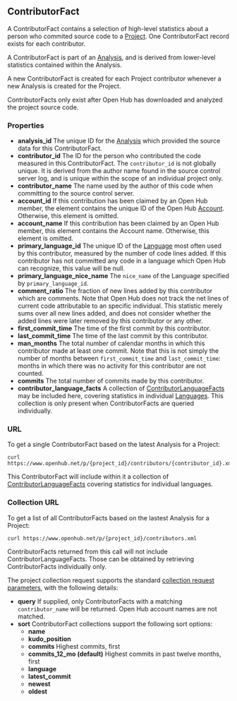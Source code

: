 ## ContributorFact

A ContributorFact contains a selection of high-level statistics about a person who commited source code to a [Project](/reference/project.md). One ContributorFact record exists for each contributor.

A ContributorFact is part of an [Analysis](/reference/analysis.md), and is derived from lower-level statistics contained within the Analysis.

A new ContributorFact is created for each Project contributor whenever a new Analysis is created for the Project.

ContributorFacts only exist after Open Hub has downloaded and analyzed the project source code.

### Properties


+ __analysis_id__
    The unique ID for the [Analysis](/reference/analysis.md) which provided the source data for this ContributorFact.
+ __contributor_id__
    The ID for the person who contributed the code measured in this ContributorFact. The `contributor_id` is not globally unique. It is derived from the author name found in the source control server log, and is unique within the scope of an individual project only.
+ __contributor_name__
    The name used by the author of this code when committing to the source control server.
+ __account_id__
    If this contribution has been claimed by an Open Hub member, the element contains the unique ID of the Open Hub [Account](/reference/account.md). Otherwise, this element is omitted.
+ __account_name__
    If this contribution has been claimed by an Open Hub member, this element contains the Account name. Otherwise, this element is omitted.
+ __primary_language_id__
    The unique ID of the [Language](/reference/language.md) most often used by this contributor, measured by the number of code lines added. If this contributor has not committed any code in a language which Open Hub can recognize, this value will be null.
+ __primary_language_nice_name__
    The `nice_name` of the Language specified by `primary_language_id`.
+ __comment_ratio__
    The fraction of new lines added by this contributor which are comments. Note that Open Hub does not track the net lines of current code attributable to an specific individual. This statistic merely sums over all new lines added, and does not consider whether the added lines were later removed by this contributor or any other.
+ __first_commit_time__
    The time of the first commit by this contributor.
+ __last_commit_time__
    The time of the last commit by this contributor.
+ __man_months__
    The total number of calendar months in which this contributor made at least one commit. Note that this is not simply the number of months between `first_commit_time` and `last_commit_time`: months in which there was no activity for this contributor are not counted.
+ __commits__
    The total number of commits made by this contributor.
+ __contributor_language_facts__
    A collection of [ContributorLanguageFacts](/reference/contributor_language_fact.md) may be included here, covering statistics in individual [Languages](/reference/language.md). This collection is only present when ContributorFacts are queried individually.

### URL
To get a single ContributorFact based on the latest Analysis for a Project:
```shell
curl https://www.openhub.net/p/{project_id}/contributors/{contributor_id}.xml
```
This ContributorFact will include within it a collection of [ContributorLanguageFacts](/reference/contributor_language_fact.md) covering statistics for individual languages.

### Collection URL
To get a list of all ContributorFacts based on the lastest Analysis for a Project:
```shell
curl https://www.openhub.net/p/{project_id}/contributors.xml 
```
ContributorFacts returned from this call will not include ContributorLanguageFacts. Those can be obtained by retrieving ContributorFacts individually only.

The project collection request supports the standard [collection request parameters](/README.md#collection-requests), with the following details:

+ __query__
    If supplied, only ContributorFacts with a matching `contributor_name` will be returned. Open Hub account names are not matched.
+ __sort__
    ContributorFact collections support the following sort options:
    - __name__
    - __kudo_position__
    - __commits__
        Highest commits, first
    - __commits_12_mo (default)__
        Highest commits in past twelve months, first
    - __language__
    - __latest_commit__
    - __newest__
    - __oldest__



